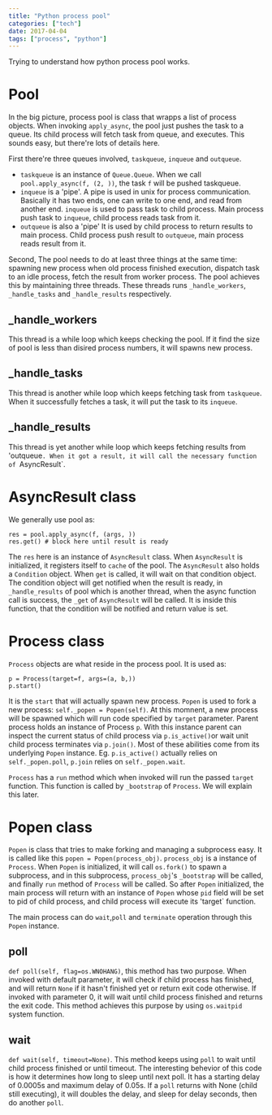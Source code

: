 ```yaml
---
title: "Python process pool"
categories: ["tech"]
date: 2017-04-04
tags: ["process", "python"]
---
```

Trying to understand how python process pool works. 
<!--more-->

# Pool
In the big picture, process pool is class that wrapps a list of process objects. When invoking `apply_async`, the pool just pushes the task
to a queue. Its child process will fetch task from queue, and executes. This sounds easy, but there're lots of details here.

First there're three queues involved, `taskqueue`, `inqueue` and `outqueue`.

- `taskqueue` is an instance of `Queue.Queue`. When we call `pool.apply_async(f, (2, ))`, the task `f` will be pushed taskqueue.
- `inqueue` is a 'pipe'. A pipe is used in unix for process communication. Basically it has two ends, one can write to one end, and read from
another end. `inqueue` is used to pass task to child process. Main process push task to `inqueue`, child process reads task from it.
- `outqueue` is also a 'pipe' It is used by child process to return results to main process. Child process push result to `outqueue`, main
process reads result from it.

Second, The pool needs to do at least three things at the same time: spawning new process when old process finished execution, dispatch task to an idle
process, fetch the result from worker process. The pool achieves this by maintaining three threads. These threads runs `_handle_workers`,
`_handle_tasks` and `_handle_results` respectively.

## _handle_workers
This thread is a while loop which keeps checking the pool. If it find the size of pool is less than disired process numbers, it will spawns new
process.

## _handle_tasks
This thread is another while loop which keeps fetching task from `taskqueue`. When it successfully fetches a task, it will put the task to its
`inqueue`.

## _handle_results
This thread is yet another while loop which keeps fetching results from 'outqueue`. When it got a result, it will call the necessary function of
`AsyncResult`.

# AsyncResult class
We generally use pool as:
```
res = pool.apply_async(f, (args, ))
res.get() # block here until result is ready
```
The `res` here is an instance of `AsyncResult`  class. When `AsyncResult` is initialized, it registers itself to `cache` of the pool. The
`AsyncResult` also holds a `Condition` object. When `get` is called, it will wait on that condition object. The condition object will get
notified when the result is ready, in `_handle_results` of pool which is another thread, when the async function call is success, the `_get`
of `AsyncResult` will be called. It is inside this function, that the condition will be notified and return value is set.

# Process class
`Process` objects are what reside in the process pool. It is used as:
```
p = Process(target=f, args=(a, b,))
p.start()
```
It is the `start` that will actually spawn new process. `Popen` is used to fork a new process: `self._popen = Popen(self)`. At this momnent,
a new process will be spawned which will run code specified by `target` parameter. Parent process holds an instance of Process `p`. With this
instance parent can inspect the current status of child process via `p.is_active()`or wait unit child process terminates via `p.join()`. Most
of these abilities come from its underlying `Popen` instance. Eg. `p.is_active()` actually relies on `self._popen.poll`, `p.join` relies on
`self._popen.wait`.

`Process` has a `run` method which when invoked will run the passed `target` function. This function is called by `_bootstrap` of `Process`. We
will explain this later.

# Popen class
`Popen` is class that tries to make forking and managing a subprocess easy. It is called like this `popen = Popen(process_obj)`. `process_obj`
is a instance of `Process`. When `Popen` is initialized, it will call `os.fork()` to spawn a subprocess, and in this subprocess, `process_obj`'s
`_bootstrap` will be called, and finally `run` method of `Process` will be called. So after `Popen` initialized, the main process will return
with an instance of `Popen` whose `pid` field will be set to pid of child process, and child process will execute its 'target` function.

The main process can do `wait`,`poll` and `terminate` operation through this `Popen` instance.

## poll
`def poll(self, flag=os.WNOHANG)`, this method has two purpose. When invoked with default parameter, it will check if child process has finished,
and will return `None` if it hasn't finished yet or return exit code otherwise. If invoked with parameter 0, it will wait until child process
finished and returns the exit code.
This method achieves this purpose by using `os.waitpid` system function.

## wait
`def wait(self, timeout=None)`. This method keeps using `poll` to wait until child process finished or until timeout. The interesting behevior
of this code is how it determines how long to sleep until next poll. It has a starting delay of 0.0005s and maximum delay of 0.05s. If a `poll`
returns with None (child still executing), it will doubles the delay, and sleep for delay seconds, then do another `poll`. 